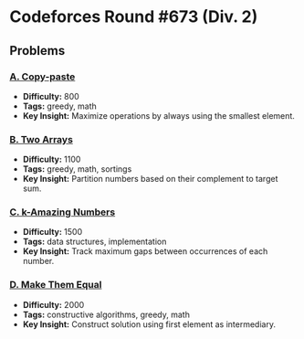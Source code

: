 # Codeforces Round #673 (Div. 2)

## Problems

### [A. Copy-paste](https://codeforces.com/contest/1417/problem/A)
- **Difficulty:** 800
- **Tags:** greedy, math
- **Key Insight:** Maximize operations by always using the smallest element.

### [B. Two Arrays](https://codeforces.com/contest/1417/problem/B)
- **Difficulty:** 1100
- **Tags:** greedy, math, sortings
- **Key Insight:** Partition numbers based on their complement to target sum.

### [C. k-Amazing Numbers](https://codeforces.com/contest/1417/problem/C)
- **Difficulty:** 1500
- **Tags:** data structures, implementation
- **Key Insight:** Track maximum gaps between occurrences of each number.

### [D. Make Them Equal](https://codeforces.com/contest/1417/problem/D)
- **Difficulty:** 2000
- **Tags:** constructive algorithms, greedy, math
- **Key Insight:** Construct solution using first element as intermediary.
